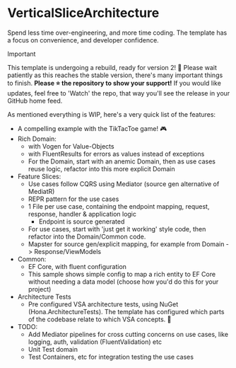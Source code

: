 # VerticalSliceArchitecture
Spend less time over-engineering, and more time coding. The template has a focus on convenience, and developer confidence.

> [!IMPORTANT]
> This template is undergoing a rebuild, ready for version 2! 🥳
> Please wait patiently as this reaches the stable version, there's many important things to finish.
> **Please ⭐ the repository to show your support!**
> If you would like updates, feel free to 'Watch' the repo, that way you'll see the release in your GitHub home feed.

As mentioned everything is WIP, here's a very quick list of the features:

- A compelling example with the TikTacToe game! 🎮
- Rich Domain:
    - with Vogen for Value-Objects
    - with FluentResults for errors as values instead of exceptions
    - For the Domain, start with an anemic Domain, then as use cases reuse logic, refactor into this more explicit Domain
- Feature Slices:
    - Use cases follow CQRS using Mediator (source gen alternative of MediatR)
    - REPR pattern for the use cases
    - 1 File per use case, containing the endpoint mapping, request, response, handler & application logic
        - Endpoint is source generated
    - For use cases, start with 'just get it working' style code, then refactor into the Domain/Common code.
    - Mapster for source gen/explicit mapping, for example from Domain -> Response/ViewModels
- Common:
    - EF Core, with fluent configuration
    - This sample shows simple config to map a rich entity to EF Core without needing a data model (choose how you'd do this for your project)
- Architecture Tests
    - Pre configured VSA architecture tests, using NuGet (Hona.ArchitectureTests). The template has configured which parts of the codebase relate to which VSA concepts. 🚀
- TODO:
    - Add Mediator pipelines for cross cutting concerns on use cases, like logging, auth, validation (FluentValidation) etc 
    - Unit Test domain
    - Test Containers, etc for integration testing the use cases
